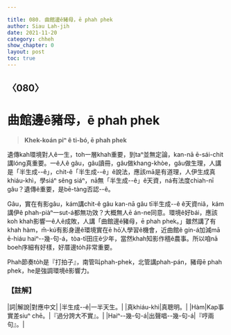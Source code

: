 ```yaml
---

title: 080. 曲館邊ê豬母，ē phah phek
author: Siau Lah-jih
date: 2021-11-20
category: chheh
show_chapter: 0
layout: post
toc: true
---
```

  
## 〈080〉
# 曲館邊ê豬母，ē phah phek
>**Khek-koán piⁿ ê ti-bó, ē phah phek**

遺傳kah環境對人ê一生，toh一層khah重要，到taⁿ並無定論，kan-nā ē-sái-chit講lóng真重要。一ê人ê gâu，gâu讀冊，gâu做khang-khòe，gâu做生理，人講是「半生成--ê」，chit-ê「半生成--ê」ê說法，應該mā是有道理，人伊生成真khiáu-khì，學siáⁿ sêng siáⁿ，nā無「半生成--ê」ê天資，ná有法度chiah-nī gâu？遺傳ê重要，是bē-tàng否認--ê。

Gâu，實在有影gâu，kám講chit-ê gâu kan-nā gâu tī半生成--ê ê天資niâ，kám講伊ê phah-piàⁿ一sut-á都無功效？大概無人ē án-ne同意。環境ê好bái，應該koh khah影響一ê人ê成敗，人講「曲館邊ê豬母，ē phah phek。」雖然講了有khah hàm，m̄-kú有影身邊ê環境實在ē hō͘人學習ê機會，近曲館ê gín-á加減mā ē-hiáu haiⁿ--幾-句-á，tòa-tī田庄ê少年，當然khah知影作穡ê農事。所以咱nā boeh序細有好樣，好厝邊to̍h非常重要。

Phah節奏to̍h是『打拍子』，南管叫phah-phek，北管講phah-pán，豬母ē phah phek，he是強調環境ê影響力。

### 【註解】

|詞|解說|對應中文|
|半生成--ê|一半天生。|
|真khiáu-khì|真聰明。|
|Hàm|Kap事實差siuⁿ chē。|『過分誇大不實』。|
|Haiⁿ--幾-句-á|出聲唱--幾-句-á|『哼兩句』。|
